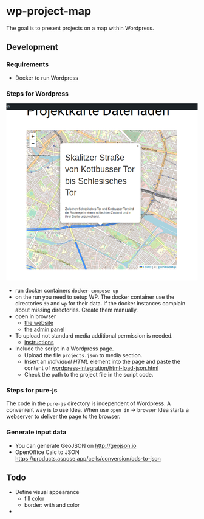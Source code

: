 # wp-project-map
The goal is to present projects on a map within Wordpress.

## Development
### Requirements
* Docker to run Wordpress

### Steps for Wordpress
![screenshot of the map](/readme/loaded-from-file.png)
* run docker containers ```docker-compose up```
* on the run you need to setup WP. 
  The docker container use the directories `db` and `wp` for their data. If the docker instances complain about missing directories. Create them manually.
* open in browser 
  * [the website](http://localhost:8880/)
  * [the admin panel](http://localhost:8880/wp-admin/)
* To upload not standard media additional permission is needed.
  *  [instructions](https://www.hostinger.com/tutorials/upload-svg-to-wordpress#Manually_Add_WordPress_SVG_Support)
* Include the script in a Wordpress page.
  * Upload the file `projects.json` to media section.
  * Insert an _individuel HTML_ element into the page and paste the content of [wordpress-integration/html-load-json.html](wordpress-integration/html-load-json.html)
  * Check the path to the project file in the script code.

### Steps for pure-js
The code in the `pure-js` directory is independent of Wordpress. 
A convenient way is to use Idea. When use `open in` &rarr; `browser` Idea starts a webserver to deliver the page to the browser.

### Generate input data
* You can generate GeoJSON on http://geojson.io
* OpenOffice Calc to JSON https://products.aspose.app/cells/conversion/ods-to-json

## Todo
* Define visual appearance
  * fill color
  * border: with and color
* 